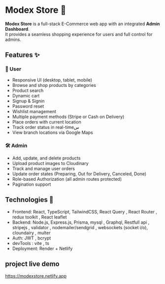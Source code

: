 # Modex Store 🛒
**Modex Store** is a full-stack E-Commerce web app with an integrated **Admin Dashboard**.  
It provides a seamless shopping experience for users and full control for admins.
## Features ✨
### 👤 User
- Responsive UI (desktop, tablet, mobile)
- Browse and shop products by categories
- Product search
- Dynamic cart
- Signup & Signin
- Password reset
- Wishlist management
- Multiple payment methods (Stripe or Cash on Delivery)
- Place orders with current location
- Track order status in real-timeس
- View branch locations via Google Maps
### 🛠️ Admin
- Add, update, and delete products
- Upload product images to Cloudinary
- Track and manage user orders
- Update order states (Preparing, Out for Delivery, Canceled, Done)
- Role-based Authorization (all admin routes protected)
- Pagination support
## Technologies 🔧
- Frontend: React, TypeScript, TailwindCSS, React Query ,
  React Router , redux toolkit , React leaflet  
- Backend: Node.js, Express.js, Prisma, mysql , Graphql,
  Restfull api , stripejs , validator , nodemailer/sendgrid , websockets (socket i/o),
  cloundairy , multer
- Auth: JWT , bcrypt
- devTools : vite , ts
- Deployment: Render + Netlify
## project live demo
https://modexstore.netlify.app

